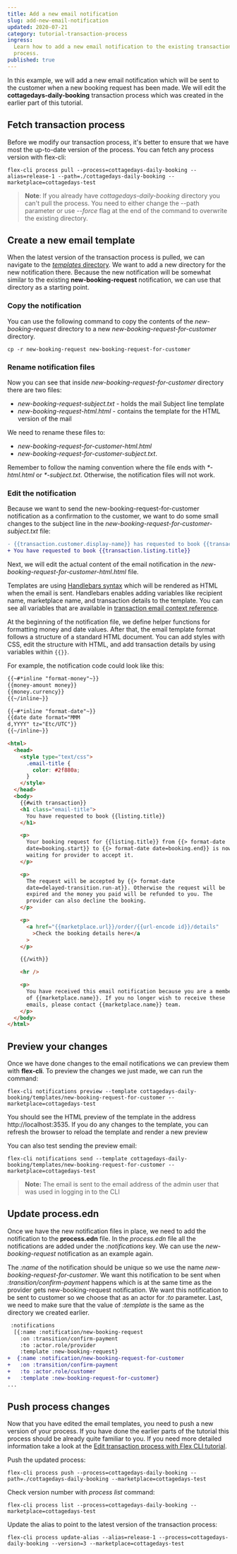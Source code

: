 ```yaml
---
title: Add a new email notification
slug: add-new-email-notification
updated: 2020-07-21
category: tutorial-transaction-process
ingress:
  Learn how to add a new email notification to the existing transaction
  process.
published: true
---
```


In this example, we will add a new email notification which will be sent
to the customer when a new booking request has been made. We will edit
the **cottagedays-daily-booking** transaction process which was created
in the earlier part of this tutorial.

## Fetch transaction process

Before we modify our transaction process, it's better to ensure that we
have most the up-to-date version of the process. You can fetch any
process version with flex-cli:

```shell
flex-cli process pull --process=cottagedays-daily-booking --alias=release-1 --path=./cottagedays-daily-booking --marketplace=cottagedays-test
```

> **Note**: If you already have _cottagedays-daily-booking_ directory
> you can't pull the process. You need to either change the --path
> parameter or use _--force_ flag at the end of the command to overwrite
> the existing directory.

## Create a new email template

When the latest version of the transaction process is pulled, we can
navigate to the
[_templates_ directory](/howto-messaging/edit-email-templates-with-flex-cli/#templates-directory).
We want to add a new directory for the new notification there. Because
the new notification will be somewhat similar to the existing
**new-booking-request** notification, we can use that directory as a
starting point.

### Copy the notification

You can use the following command to copy the contents of the
_new-booking-request_ directory to a new
_new-booking-request-for-customer_ directory.

```shell
cp -r new-booking-request new-booking-request-for-customer
```

### Rename notification files

Now you can see that inside _new-booking-request-for-customer_ directory
there are two files:

- _new-booking-request-subject.txt_ - holds the mail Subject line
  template
- _new-booking-request-html.html_ - contains the template for the HTML
  version of the mail

We need to rename these files to:

- _new-booking-request-for-customer-html.html_
- _new-booking-request-for-customer-subject.txt_.

Remember to follow the naming convention where the file ends with
_\*-html.html_ or _\*-subject.txt_. Otherwise, the notification files
will not work.

### Edit the notification

Because we want to send the new-booking-request-for-customer
notification as a confirmation to the customer, we want to do some small
changes to the subject line in the
_new-booking-request-for-customer-subject.txt_ file:

```diff
- {{transaction.customer.display-name}} has requested to book {{transaction.listing.title}}
+ You have requested to book {{transaction.listing.title}}
```

Next, we will edit the actual content of the email notification in the
_new-booking-request-for-customer-html.html_ file.

Templates are using
[Handlebars syntax](/references/email-templates/#handlebars) which will
be rendered as HTML when the email is sent. Handlebars enables adding
variables like recipient name, marketplace name, and transaction details
to the template. You can see all variables that are available in
[transaction email context reference](/references/email-templates/#transaction-email-context).

At the beginning of the notification file, we define helper functions
for formatting money and date values. After that, the email template
format follows a structure of a standard HTML document. You can add
styles with CSS, edit the structure with HTML, and add transaction
details by using variables within `{{}}`.

For example, the notification code could look like this:

<!-- prettier-ignore -->
```html
{{~#*inline "format-money"~}}
{{money-amount money}}
{{money.currency}}
{{~/inline~}}

{{~#*inline "format-date"~}}
{{date date format="MMM
d,YYYY" tz="Etc/UTC"}}
{{~/inline~}}

<html>
  <head>
    <style type="text/css">
      .email-title {
        color: #2f880a;
      }
    </style>
  </head>
  <body>
    {{#with transaction}}
    <h1 class="email-title">
      You have requested to book {{listing.title}}
    </h1>

    <p>
      Your booking request for {{listing.title}} from {{> format-date
      date=booking.start}} to {{> format-date date=booking.end}} is now
      waiting for provider to accept it.
    </p>

    <p>
      The request will be accepted by {{> format-date
      date=delayed-transition.run-at}}. Otherwise the request will be
      expired and the money you paid will be refunded to you. The
      provider can also decline the booking.
    </p>

    <p>
      <a href="{{marketplace.url}}/order/{{url-encode id}}/details"
        >Check the booking details here</a
      >
    </p>

    {{/with}}

    <hr />

    <p>
      You have received this email notification because you are a member
      of {{marketplace.name}}. If you no longer wish to receive these
      emails, please contact {{marketplace.name}} team.
    </p>
  </body>
</html>
```

## Preview your changes

Once we have done changes to the email notifications we can preview them
with **flex-cli**. To preview the changes we just made, we can run the
command:

```shell
flex-cli notifications preview --template cottagedays-daily-booking/templates/new-booking-request-for-customer --marketplace=cottagedays-test
```

You should see the HTML preview of the template in the address
http://localhost:3535. If you do any changes to the template, you can
refresh the browser to reload the template and render a new preview

You can also test sending the preview email:

```shell
flex-cli notifications send --template cottagedays-daily-booking/templates/new-booking-request-for-customer --marketplace=cottagedays-test
```

> **Note:** The email is sent to the email address of the admin user
> that was used in logging in to the CLI

## Update process.edn

Once we have the new notification files in place, we need to add the
notification to the **process.edn** file. In the _process.edn_ file all
the notifications are added under the _:notifications_ key. We can use
the _new-booking-request_ notification as an example again.

The _:name_ of the notification should be unique so we use the name
_new-booking-request-for-customer_. We want this notification to be sent
when _:transition/confirm-payment_ happens which is at the same time as
the provider gets new-booking-request notification. We want this
notification to be sent to customer so we choose that as an actor for
_:to_ parameter. Last, we need to make sure that the value of
_:template_ is the same as the directory we created earlier.

```diff
 :notifications
  [{:name :notification/new-booking-request
    :on :transition/confirm-payment
    :to :actor.role/provider
    :template :new-booking-request}
+  {:name :notification/new-booking-request-for-customer
+   :on :transition/confirm-payment
+   :to :actor.role/customer
+   :template :new-booking-request-for-customer}
...
```

## Push process changes

Now that you have edited the email templates, you need to push a new
version of your process. If you have done the earlier parts of the
tutorial this process should be already quite familiar to you. If you
need more detailed information take a look at the
[Edit transaction process with Flex CLI tutorial](/howto-transaction-process/edit-transaction-process-with-flex-cli/#validate-and-push-the-process).

Push the updated process:

```shell
flex-cli process push --process=cottagedays-daily-booking --path=./cottagedays-daily-booking --marketplace=cottagedays-test
```

Check version number with _process list_ command:

```shell
flex-cli process list --process=cottagedays-daily-booking --marketplace=cottagedays-test
```

Update the alias to point to the latest version of the transaction
process:

```shell
flex-cli process update-alias --alias=release-1 --process=cottagedays-daily-booking --version=3 --marketplace=cottagedays-test
```
